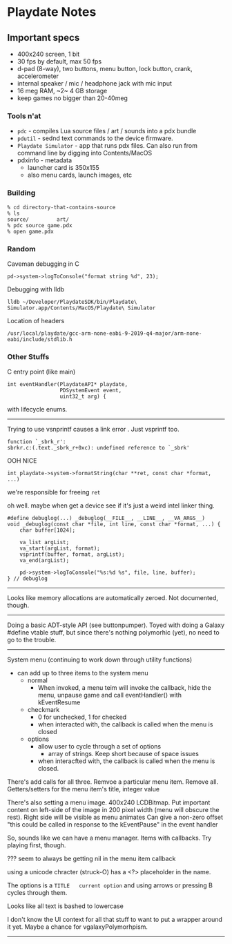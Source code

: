# Playdate Notes

## Important specs

* 400x240 screen, 1 bit
* 30 fps by default, max 50 fps
* d-pad (8-way), two buttons, menu button, lock button, crank, accelerometer
* internal speaker / mic / headphone jack with mic input
* 16 meg RAM, ~2~ 4 GB storage
* keep games no bigger than 20-40meg

### Tools n'at

* `pdc` - compiles Lua source files / art / sounds into a pdx bundle
* `pdutil` - sednd text commands to the device firmware.
* `Playdate Simulator` - app that runs pdx files. Can also run from
  command line by digging into Contents/MacOS
* pdxinfo - metadata
   - launcher card is 350x155
   - also menu cards, launch images, etc
 
### Building

```
% cd directory-that-contains-source
% ls
source/         art/
% pdc source game.pdx
% open game.pdx
```

### Random

Caveman debugging in C

```
pd->system->logToConsole("format string %d", 23);
```

Debugging with lldb

```
lldb ~/Developer/PlaydateSDK/bin/Playdate\ Simulator.app/Contents/MacOS/Playdate\ Simulator
```

Location of headers
```
/usr/local/playdate/gcc-arm-none-eabi-9-2019-q4-major/arm-none-eabi/include/stdlib.h
```


### Other Stuffs

C entry point (like main)

```
int eventHandler(PlaydateAPI* playdate, 
                 PDSystemEvent event, 
                 uint32_t arg) {
```

with lifecycle enums.


----------

Trying to use vsnprintf causes a link error . Just vsprintf too.

```
function `_sbrk_r':
sbrkr.c:(.text._sbrk_r+0xc): undefined reference to `_sbrk'
```

OOH NICE 

```
int playdate->system->formatString(char **ret, const char *format, ...)
```
we're responsible for freeing `ret`



oh well.  maybe when get a device see if it's just a weird intel linker thing.

```
#define debuglog(...) _debuglog(__FILE__, __LINE__, __VA_ARGS__)
void _debuglog(const char *file, int line, const char *format, ...) {
    char buffer[1024];

    va_list argList;
    va_start(argList, format);
    vsprintf(buffer, format, argList);
    va_end(argList);
    
    pd->system->logToConsole("%s:%d %s", file, line, buffer);
} // debuglog
```

----------

Looks like memory allocations are automatically zeroed.
Not documented, though.

----------

Doing a basic ADT-style API (see buttonpumper).  Toyed with doing a
Galaxy #define vtable stuff, but since there's nothing polymorhic (yet),
no need to go to the trouble.

----------

System menu (continuing to work down through utility functions)

* can add up to three items to the system menu
  - normal
    * When invoked, a menu teim will invoke the callback, hide the menu, unpause game
      and call eventHandler() with kEventResume
  - checkmark
    * 0 for unchecked, 1 for checked
    * when interacted with, the callback is called when the menu is closed
  - options
    * allow user to cycle through a set of options
      - array of strings.  Keep short because of space issues
    * when interacfted with, the callback is called when the menu is closed.

There's add calls for all three.  Remvoe a particular menu item. Remove all.
Getters/setters for the menu item's title, integer value

There's also setting a menu image. 400x240 LCDBitmap.  Put important content on left-side
of the image in 200 pixel width (menu will obscure the rest). Right side will be visible
as menu animates
Can give a non-zero offset
"this could be called in response to the kEventPause" in the event handler

So, sounds like we can have a menu manager.  Items with callbacks.
Try playing first, though.

??? seem to always be getting nil in the menu item callback

using a unicode chracter (struck-O) has a <?> placeholder in the name.

The options is a `TITLE   current option` and using arrows or pressing B cycles through
them.

Looks like all text is bashed to lowercase

I don't know the UI context for all that stuff to want to put a wrapper around it yet.
Maybe a chance for vgalaxyPolymorhpism.

----------

